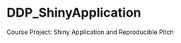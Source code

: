 DDP_ShinyApplication
====================

Course Project: Shiny Application and Reproducible Pitch 
